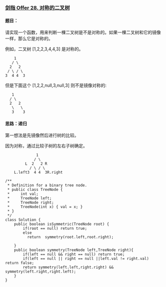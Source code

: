 ### [剑指 Offer 28. 对称的二叉树](https://leetcode.cn/problems/dui-cheng-de-er-cha-shu-lcof/)

#### 题目：

请实现一个函数，用来判断一棵二叉树是不是对称的。如果一棵二叉树和它的镜像一样，那么它是对称的。

例如，二叉树 [1,2,2,3,4,4,3] 是对称的。

        1
       / \
      2   2
     / \ / \
    3  4 4  3

但是下面这个 [1,2,2,null,3,null,3] 则不是镜像对称的:

       1
      / \
      2   2
       \   \
       3    3
#### 思路：递归

第一想法是先镜像然后进行树的比较。

因为对称，通过比较子树的左右子树确定。

                  1
                 / \
             L  2   2 R
               / \ / \
        L.left3  4 4  3R.right
 

```
/**
 * Definition for a binary tree node.
 * public class TreeNode {
 *     int val;
 *     TreeNode left;
 *     TreeNode right;
 *     TreeNode(int x) { val = x; }
 * }
 */
class Solution {
    public boolean isSymmetric(TreeNode root) {
        if(root == null) return true;
        else
          return  symmetry(root.left,root.right);

    }
    public boolean symmetry(TreeNode left,TreeNode right){
        if(left == null && right == null) return true;
        if(left == null || right == null ||left.val != right.val) return false;
        return symmetry(left.left,right.right) && symmetry(left.right,right.left);
    }
}
```

